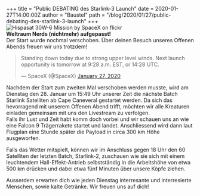 +++
title = "Public DEBATING des Starlink-3 Launch"
date = 2020-01-27T14:00:00Z
author = "Baustel"
path = "/blog/2020/01/27/public-debating-des-starlink-3-launch"
+++
![Hispasat 30W-6 Mission by SpaceX on
flickr](https://live.staticflickr.com/4753/25790223907_9ea3e63180_w.jpg)  
**Weltraum Nerds (nichtmehr) aufgepasst\!**  
Der Start wurde nochmal verschoben. Über deinen Besuch unseres Offenen
Abends freuen wir uns trotzdem\!  

> Standing down today due to strong upper level winds. Next launch
> opportunity is tomorrow at 9:28 a.m. EST, or 14:28 UTC.
> 
> — SpaceX (@SpaceX)
> [January 27, 2020](https://twitter.com/SpaceX/status/1221799899848531969?ref_src=twsrc%5Etfw)

Nachdem der Start zum zweiten Mal verschoben werden musste, wird am
Dienstag den 28. Januar um 15:49 Uhr unserer Zeit die nächste Batch
Starlink Satelliten ab Cape Caneveral gestartet werden. Da sich das
hevorragend mit unserem Offenen Abend trifft, möchten wir alle Kreaturen
einladen gemeinsam mit uns den Livestream zu verfolgen.  
Falls ihr Lust und Zeit habt komm doch vorbei und wir schauen uns an wie
eine Falcon 9 Trägerrakete startet und landet. Anschliessend wird dann
laut Flugplan eine Stunde später die Payload in circa 300 km Höhe
ausgeworfen.

Falls das Wetter mitspielt, können wir im Anschluss gegen 18 Uhr den 60
Satelliten der letzten Batch, Starlink-2, zuschauen wie sie sich mit
einem leuchtendem Hall-Effekt-Antrieb selbstständig in die Arbeitshöhe
von etwa 500 km drücken und dabei etwa fünf Minuten über unsere Köpfe
ziehen.

Ausserdem erwarten dich wie jeden Dienstag interresante und
interresierte Menschen, sowie kalte Getränke. Wir freuen uns auf dich\!
